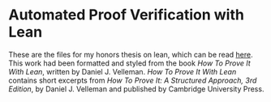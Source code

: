 # Automated Proof Verification with Lean
 These are the files for my honors thesis on lean, which can be read [here](https://lcjohnson02.github.io/leanThesis/). This work had been formatted and styled from the book *How To Prove It With Lean*, written by Daniel J. Velleman. *How To Prove It With Lean* contains short excerpts from *How To Prove It: A Structured Approach, 3rd Edition*, by Daniel J. Velleman and published by Cambridge University Press.
